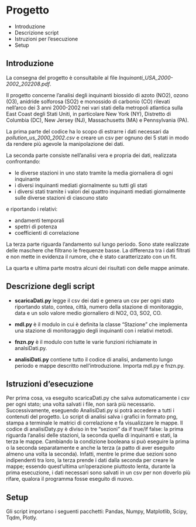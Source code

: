 # Progetto
* Introduzione
* Descrizione script 
*	Istruzioni per l’esecuzione
* Setup
## **Introduzione**
La consegna del progetto è consultabile al file *Inquinanti_USA_2000-2002_202208.pdf*.

Il progetto concerne l’analisi degli inquinanti biossido di azoto (NO2), ozono (O3), anidride solforosa (SO2) e monossido di carbonio (CO) rilevati nell’arco dei 3 anni 2000-2002 nei vari stati della metropoli atlantica sulla East Coast degli Stati Uniti, in particolare New York (NY), Distretto di Columbia (DC), New Jersey (NJ), Massachusetts (MA) e Pennsylvania (PA).

La prima parte del codice ha lo scopo di estrarre i dati necessari da *pollution_us_2000_2002.csv* e creare un csv per ognuno dei 5 stati in modo da rendere più agevole la manipolazione dei dati. 

La seconda parte consiste nell’analisi vera e propria dei dati, realizzata confrontando:

* le diverse stazioni in uno stato tramite la media giornaliera di ogni inquinante
* i diversi inquinanti mediati giornalmente su tutti gli stati
* i diversi stati tramite i valori dei quattro inquinanti mediati giornalmente sulle diverse stazioni di ciascuno stato

e riportando i relativi:

* andamenti temporali
* spettri di potenza
 * coefficienti di correlazione

La terza parte riguarda l’andamento sul lungo periodo. Sono state realizzate delle maschere che filtrano le frequenze basse. La differenza tra i dati filtrati e non mette in evidenza il rumore, che è stato caratterizzato con un fit.

La quarta e ultima parte mostra alcuni dei risultati con delle mappe animate.

## **Descrizione degli script**

* **scaricaDati.py** legge il csv dei dati e genera un csv per ogni stato riportando stato, contea, città, numero della stazione di monitoraggio, data e un solo valore medio giornaliero di NO2, O3, SO2, CO.

* **mdl.py** è il modulo in cui è definita la classe “Stazione” che implementa una stazione di monitoraggio degli inquinanti con i relativi metodi.

* **fnzn.py** è il modulo con tutte le varie funzioni richiamate in analsiDati.py.

* **analisiDati.py** contiene tutto il codice di analisi, andamento lungo periodo e mappe descritto nell’introduzione. Importa mdl.py e fnzn.py.

## **Istruzioni d’esecuzione**

Per prima cosa, va eseguito scaricaDati.py che salva automaticamente i csv per ogni stato; una volta salvati i file, non sarà più necessario. Successivamente, eseguendo AnalisiDati.py si potrà accedere a tutti i contenuti del progetto. Lo script di analisi salva i grafici in formato png, stampa a terminale le matrici di correlazione e fa visualizzare le mappe. Il codice di analisiDaty.py è diviso in tre “sezioni” da if true/if false: la prima riguarda l’analisi delle stazioni, la seconda quella di inquinanti e stati, la terza le mappe. Cambiando la condizione booleana si può eseguire la prima o la seconda separatamente e anche la terza (a patto di aver eseguito almeno una volta la seconda). Infatti, mentre le prime due sezioni sono indipendenti tra loro, la terza prende i dati dalla seconda per creare le mappe; essendo quest’ultima un’operazione piuttosto lenta, durante la prima esecuzione, i dati necessari sono salvati in un csv per non doverlo più rifare, qualora il programma fosse eseguito di nuovo.

## **Setup**

Gli script importano i seguenti pacchetti: Pandas, Numpy, Matplotlib, Scipy, Tqdm, Plotly.
